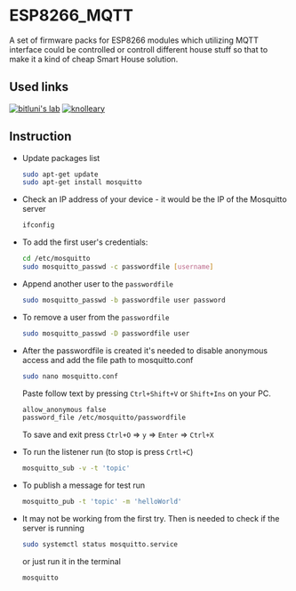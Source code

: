 # ESP8266_MQTT
A set of firmware packs for ESP8266 modules which utilizing MQTT interface could be controlled or controll different house stuff so that to make it a kind of cheap Smart House solution.

## Used links
[![bitluni's lab](https://img.shields.io/badge/bitluni's-lab-800000.svg)](http://bitluni.net/simple-mqtt-broker-setup-on-a-raspberry-pi/)
[![knolleary](https://img.shields.io/badge/knolleary-pubsubclient-568203.svg)](https://github.com/knolleary/pubsubclient)

## Instruction

* Update packages list
    ```sh
    sudo apt-get update
    sudo apt-get install mosquitto
    ```

* Check an IP address of your device - it would be the IP of the Mosquitto server
    ```sh
    ifconfig
    ```

* To add the first user's credentials:
    ```sh
    cd /etc/mosquitto
    sudo mosquitto_passwd -c passwordfile [username]
    ```

* Append another user to the `passwordfile`
    ```sh
    sudo mosquitto_passwd -b passwordfile user password
    ```

* To remove a user from the `passwordfile`
    ```sh
    sudo mosquitto_passwd -D passwordfile user
    ```

* After the passwordfile is created it's needed to disable anonymous access and add the file path to mosquitto.conf
    ```sh
    sudo nano mosquitto.conf
    ```
    Paste follow text by pressing `Ctrl+Shift+V` or `Shift+Ins` on your PC.
    ```sh
    allow_anonymous false
    password_file /etc/mosquitto/passwordfile
    ```
    To save and exit press `Ctrl+O` => `y` => `Enter` => `Ctrl+X`

* To run the listener run (to stop is press `Crtl+C`)
    ```sh
    mosquitto_sub -v -t 'topic'
    ```
* To publish a message for test run
    ```sh
    mosquitto_pub -t 'topic' -m 'helloWorld'
    ```

* It may not be working from the first try. Then is needed to check if the server is running
    ```sh
    sudo systemctl status mosquitto.service
    ```
    or just run it in the terminal
    ```sh
    mosquitto
    ```
